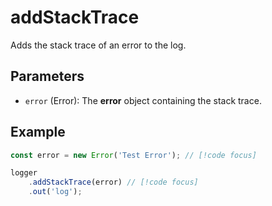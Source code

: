 # addStackTrace
Adds the stack trace of an error to the log.

## Parameters
- `error` (Error): The **error** object containing the stack trace.

## Example
```typescript
const error = new Error('Test Error'); // [!code focus]

logger
    .addStackTrace(error) // [!code focus]
    .out('log');
```